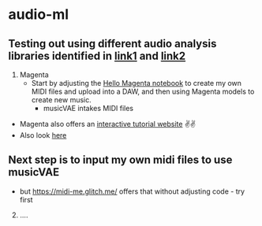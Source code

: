 # audio-ml

## Testing out using different audio analysis libraries identified in [link1](https://towardsdatascience.com/top-3-python-packages-to-learn-audio-data-science-project-cbd11c100fe7) and [link2](https://docs.python.org/3/library/aifc.html)


1. Magenta 
    - Start by adjusting the [Hello Magenta notebook](https://colab.research.google.com/notebooks/magenta/hello_magenta/hello_magenta.ipynb) to create my own MIDI files and upload into a DAW, and then using Magenta models to create new music.
      - musicVAE intakes MIDI files
  - Magenta also offers an [interactive tutorial website](https://hello-magenta.glitch.me/) ✌️✌️
  - Also look [here](https://magenta.tensorflow.org/music-vae)

## Next step is to input my own midi files to use musicVAE
- but https://midi-me.glitch.me/ offers that without adjusting code - try first

2. ....
